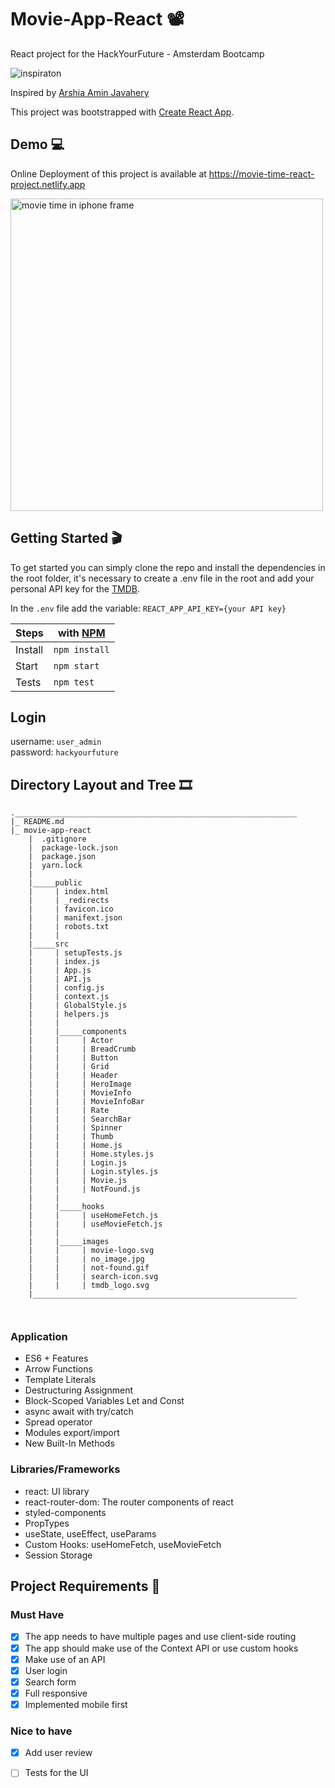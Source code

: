 # Movie-App-React :film_projector:
React project for the HackYourFuture - Amsterdam Bootcamp

![inspiraton](https://user-images.githubusercontent.com/55986532/142338736-baa8adda-f193-49c7-af2e-7af390290fa2.png)

Inspired by [Arshia Amin Javahery](https://dribbble.com/shots/16852940/attachments/11913684?mode=media) 

This project was bootstrapped with [Create React App](https://github.com/facebook/create-react-app).

## Demo :computer:

Online Deployment of this project is available at https://movie-time-react-project.netlify.app

<img src="https://user-images.githubusercontent.com/55986532/143091393-0aca157c-814b-408f-b8a8-37a52ec9384c.png" alt ="movie time in iphone frame" width="500px"/>


## Getting Started :clapper:

To get started you can simply clone the repo and install the dependencies in the root folder, it's necessary to create a .env file in the root and add your personal API key for the [TMDB](https://www.themoviedb.org/).

In the `.env` file add the variable: `REACT_APP_API_KEY={your API key}`

| Steps   |with [NPM](https://www.npmjs.com/) |
| ------- | --------------------------------- | 
| Install |`npm install`                      |
| Start   |`npm start`                        |
| Tests   |`npm test`                         |

## Login 
username: `user_admin` <br>
password: `hackyourfuture`

## Directory Layout and Tree :film_strip:

```
._______________________________________________________________
|_ README.md
|_ movie-app-react
    |  .gitignore
    |  package-lock.json
    |  package.json
    |  yarn.lock
    |
    |_____public
    |     | index.html
    |     | _redirects
    |     | favicon.ico
    |     | manifext.json
    |     | robots.txt
    |     |
    |_____src
    |     | setupTests.js
    |     | index.js
    |     | App.js
    |     | API.js
    |     | config.js
    |     | context.js
    |     | GlobalStyle.js
    |     | helpers.js
    |     |
    |     |_____components
    |     |     | Actor
    |     |     | BreadCrumb
    |     |     | Button
    |     |     | Grid
    |     |     | Header
    |     |     | HeroImage
    |     |     | MovieInfo
    |     |     | MovieInfoBar
    |     |     | Rate
    |     |     | SearchBar
    |     |     | Spinner
    |     |     | Thumb
    |     |     | Home.js
    |     |     | Home.styles.js
    |     |     | Login.js
    |     |     | Login.styles.js
    |     |     | Movie.js
    |     |     | NotFound.js
    |     |
    |     |_____hooks
    |     |     | useHomeFetch.js
    |     |     | useMovieFetch.js
    |     |
    |     |_____images
    |     |     | movie-logo.svg
    |     |     | no_image.jpg
    |     |     | not-found.gif
    |     |     | search-icon.svg
    |     |     | tmdb_logo.svg
    |___________________________________________________________     
         
       
 ```
 
### Application
- ES6 + Features
- Arrow Functions
- Template Literals
- Destructuring Assignment
- Block-Scoped Variables Let and Const
- async await with try/catch
- Spread operator
- Modules export/import
- New Built-In Methods

### Libraries/Frameworks
- react: UI library
- react-router-dom: The router components of react
- styled-components
- PropTypes
- useState, useEffect, useParams
- Custom Hooks: useHomeFetch, useMovieFetch
- Session Storage

 ## Project Requirements :vhs:
 
 ### Must Have
- [x] The app needs to have multiple pages and use client-side routing
- [x] The app should make use of the Context API or use custom hooks
- [x] Make use of an API
- [x] User login
- [x] Search form 
- [x] Full responsive 
- [x] Implemented mobile first
### Nice to have
- [x] Add user review
- [ ] Tests for the UI


